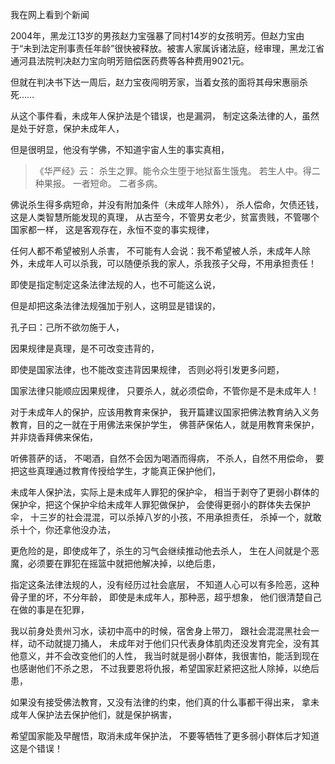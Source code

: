 我在网上看到个新闻

2004年，黑龙江13岁的男孩赵力宝强暴了同村14岁的女孩明芳。但赵力宝由于“未到法定刑事责任年龄”很快被释放。被害人家属诉诸法庭，经审理，黑龙江省通河县法院判决赵力宝向明芳赔偿医药费等各种费用9021元。

但就在判决书下达一周后，赵力宝夜闯明芳家，当着女孩的面将其母宋惠丽杀死……

从这个事件看，未成年人保护法是个错误，也是漏洞，
制定这条法律的人，虽然是处于好意，保护未成年人，

但是很明显，他没有学佛，不知道宇宙人生的事实真相，

> 《华严经》云： 
> 杀生之罪。能令众生堕于地狱畜生饿鬼。 
> 若生人中。得二种果报。
>  一者短命。
> 二者多病。

佛说杀生得多病短命，并没有附加条件（未成年人除外），
杀人偿命，欠债还钱，
这是人类智慧所能发现的真理，
从古至今，不管男女老少，贫富贵贱，不管哪个国家都一样，
这是客观存在，永恒不变的事实规律，

任何人都不希望被别人杀害，
不可能有人会说：我不希望被人杀，未成年人除外，未成年人可以杀我，可以随便杀我的家人，杀我孩子父母，不用承担责任！

即使是指定制定这条法律法规的人，也不可能这么说，

但是却把这条法律法规强加于别人，这明显是错误的，

孔子曰：己所不欲勿施于人，

因果规律是真理，是不可改变违背的，

即使是国家法律，也不能改变违背因果规律，
否则必将引发更多问题，

国家法律只能顺应因果规律，
只要杀人，就必须偿命，不管你是不是未成年人！

对于未成年人的保护，应该用教育来保护，
我开篇建议国家把佛法教育纳入义务教育，目的之一就在于用佛法来保护学生，
佛菩萨保佑人，就是用教育来保护，并非烧香拜佛来保佑，

听佛菩萨的话，
不喝酒，自然不会因为喝酒而得病，
不杀人，自然不用偿命，
要把这些真理通过教育传授给学生，才能真正保护他们，

未成年人保护法，实际上是未成年人罪犯的保护伞，
相当于剥夺了更弱小群体的保护伞，把这个保护伞给未成年人罪犯做保护，
会使得更弱小的群体失去保护伞，
十三岁的社会混混，可以杀掉八岁的小孩，不用承担责任，
杀掉一个，就敢杀十个，你还拿他没办法，

更危险的是，即使成年了，杀生的习气会继续推动他去杀人，
生在人间就是个恶魔，必须要在罪犯在摇篮中就把他解决掉，以绝后患，

指定这条法律法规的人，没有经历过社会底层，
不知道人心可以有多险恶，这种骨子里的坏，不分年龄，
即使是未成年人，那种恶，超乎想象，
他们很清楚自己在做的事是在犯罪，

我以前身处贵州习水，读初中高中的时候，宿舍身上带刀，
跟社会混混黑社会一样，动不动就提刀捅人，
未成年对于他们只代表身体肌肉还没发育完全，没有其他意义，并不会改变他们的人性，
我当时就是弱小群体，我很害怕，能活到现在也感谢他们不杀之恩，
不过我要恩将仇报，希望国家赶紧把这批人除掉，以绝后患，

如果没有接受佛法教育，又没有法律的约束，他们真的什么事都干得出来，
拿未成年人保护法去保护他们，就是保护祸害，

希望国家能及早醒悟，取消未成年保护法，
不要等牺牲了更多弱小群体后才知道这是个错误！


